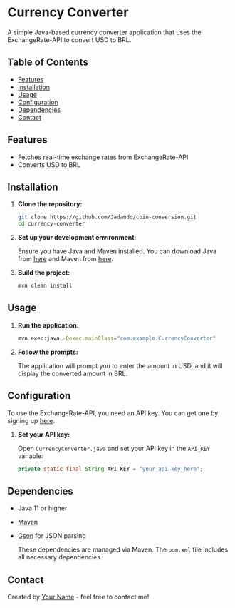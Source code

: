 # Currency Converter

A simple Java-based currency converter application that uses the ExchangeRate-API to convert USD to BRL.

## Table of Contents

- [Features](#features)
- [Installation](#installation)
- [Usage](#usage)
- [Configuration](#configuration)
- [Dependencies](#dependencies)
- [Contact](#contact)

## Features

- Fetches real-time exchange rates from ExchangeRate-API
- Converts USD to BRL

## Installation

1. **Clone the repository:**

    ```sh
    git clone https://github.com/Jadando/coin-conversion.git
    cd currency-converter
    ```

2. **Set up your development environment:**

    Ensure you have Java and Maven installed. You can download Java from [here](https://www.oracle.com/java/technologies/javase-jdk11-downloads.html) and Maven from [here](https://maven.apache.org/install.html).

3. **Build the project:**

    ```sh
    mvn clean install
    ```

## Usage

1. **Run the application:**

    ```sh
    mvn exec:java -Dexec.mainClass="com.example.CurrencyConverter"
    ```

2. **Follow the prompts:**

    The application will prompt you to enter the amount in USD, and it will display the converted amount in BRL.

## Configuration

To use the ExchangeRate-API, you need an API key. You can get one by signing up [here](https://www.exchangerate-api.com/).

1. **Set your API key:**

    Open `CurrencyConverter.java` and set your API key in the `API_KEY` variable:

    ```java
    private static final String API_KEY = "your_api_key_here";
    ```

## Dependencies

- Java 11 or higher
- [Maven](https://maven.apache.org/)
- [Gson](https://github.com/google/gson) for JSON parsing

    These dependencies are managed via Maven. The `pom.xml` file includes all necessary dependencies.

## Contact

Created by [Your Name](https://github.com/yourusername) - feel free to contact me!
